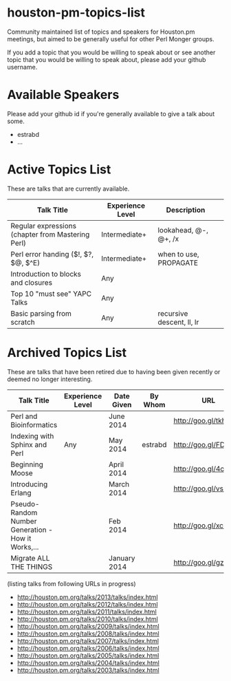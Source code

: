 houston-pm-topics-list
======================

Community maintained list of topics and speakers for Houston.pm meetings, but aimed to be generally useful for other Perl Monger groups.

If you add a topic that you would be willing to speak about or see another topic that you would be willing to speak about, please add your github username.

Available Speakers
=================

Please add your github id if you're generally available to give a talk about some.

   * estrabd
   * ... 

Active Topics List
==================

These are talks that are currently available.

| Talk Title                                         | Experience Level  | Description                |   |
|----------------------------------------------------|-------------------|----------------------------|---|
| Regular expressions (chapter from Mastering Perl)  | Intermediate+     | lookahead, @-, @+, /x      |   |
| Perl error handing ($!, $?, $@, $^E)               | Intermediate+     | when to use, PROPAGATE     |   |
| Introduction to blocks and closures                | Any               |                            |   |
| Top 10 "must see" YAPC Talks                       | Any               |                            |   | 
| Basic parsing from scratch                         | Any               | recursive descent, ll, lr  |   | 

Archived Topics List
====================

These are talks that have been retired due to having been given recently or deemed no longer interesting.

| Talk Title                                         | Experience Level  | Date Given   | By Whom  | URL                  |
|----------------------------------------------------|-------------------|--------------|----------|----------------------|
| Perl and Bioinformatics                            |                   | June 2014    |          | http://goo.gl/tkhonM |
| Indexing with Sphinx and Perl                      | Any               | May 2014     | estrabd  | http://goo.gl/FDGHSy | 
| Beginning Moose                                    |                   | April 2014   |          | http://goo.gl/4cvQUD |
| Introducing Erlang                                 |                   | March 2014   |          | http://goo.gl/vs7r1u |
| Pseudo-Random Number Generation - How it Works,... |                   | Feb 2014     |          | http://goo.gl/xco53e |
| Migrate ALL THE THINGS                             |                   | January 2014 |          | http://goo.gl/gzGUuV |

(listing talks from following URLs in progress)

   * http://houston.pm.org/talks/2013/talks/index.html
   * http://houston.pm.org/talks/2012/talks/index.html
   * http://houston.pm.org/talks/2011/talks/index.html
   * http://houston.pm.org/talks/2010/talks/index.html
   * http://houston.pm.org/talks/2009/talks/index.html
   * http://houston.pm.org/talks/2008/talks/index.html
   * http://houston.pm.org/talks/2007/talks/index.html
   * http://houston.pm.org/talks/2006/talks/index.html
   * http://houston.pm.org/talks/2005/talks/index.html
   * http://houston.pm.org/talks/2004/talks/index.html
   * http://houston.pm.org/talks/2003/talks/index.html
